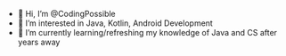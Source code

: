 - 👋 Hi, I’m @CodingPossible
- 👀 I’m interested in Java, Kotlin, Android Development
- 🌱 I’m currently learning/refreshing my knowledge of Java and CS after years away

<!--- 
- 💞️ I’m looking to collaborate on ...
- 📫 How to reach me ...
- ⚡ Fun fact: ...
--->

<!---
CodingPossible/CodingPossible is a ✨ special ✨ repository because its `README.md` (this file) appears on your GitHub profile.
You can click the Preview link to take a look at your changes.
--->
